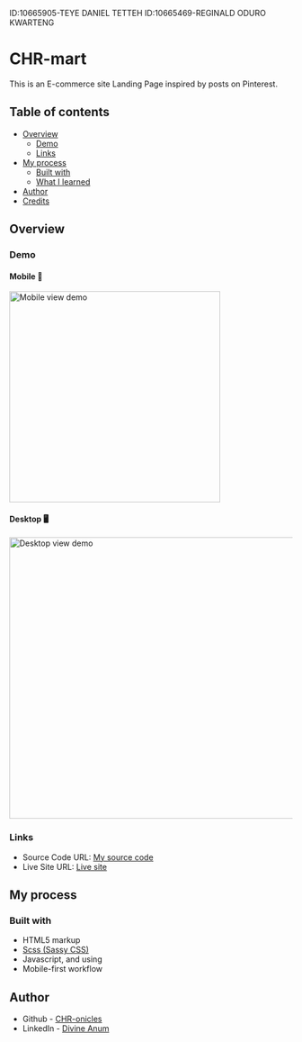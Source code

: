 ID:10665905-TEYE DANIEL TETTEH
ID:10665469-REGINALD ODURO KWARTENG

# CHR-mart

This is an E-commerce site Landing Page inspired by posts on Pinterest.

## Table of contents

- [Overview](#overview)
  - [Demo](#Demo)
  - [Links](#links)
- [My process](#my-process)
  - [Built with](#built-with)
  - [What I learned](#what-i-learned)
- [Author](#author)
- [Credits](#credits)


## Overview

### Demo

#### Mobile 📱
<img src="./demo/CHR-mart_mobile_demo.gif" width=375 alt="Mobile view demo">

#### Desktop 🖥
<img src="./demo/CHR-mart_desktop_demo.gif" width=800 height=500 alt="Desktop view demo">



### Links

- Source Code URL: [My source code](https://github.com/DanielTTeye/CSCD-426-MULTIMEDIA)
- Live Site URL: [Live site](https://chr-mart.vercel.app)


## My process

### Built with
- HTML5 markup
- [Scss (Sassy CSS)](https://sass-lang.com/)
- Javascript, and using
- Mobile-first workflow



## Author

- Github - [CHR-onicles](https://www.github.com/CHR-onicles)
- LinkedIn - [Divine Anum](https://www.linkedin.com/in/divineanum/)
